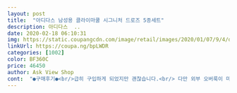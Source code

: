 ```yaml
---
layout: post 
title:  "아디다스 남성용 클라이마쿨 시그니처 드로즈 5종세트" 
description: 아디다스  ..
date: 2020-02-18 06:10:31 
img: https://static.coupangcdn.com/image/retail/images/2020/01/07/9/4/d0374cdb-301e-40fc-bddc-f37fe392d7ab.jpg 
linkUrl: https://coupa.ng/bpLWDR 
categories: [1002] 
color: BF360C 
price: 46450 
author: Ask View Shop 
cont:  "●구매후기●<br/>급히 구입하게 되었지만 괜찮습니다.<br/> 다만 외부 오버룩이 마무리가 깔끔하지못해 진품여부를 생각하게 되네요~<br/>드로즈는좋은거사야댐.<br/> 전에 윌슨꺼 엉덩이사이에 처들어가서 많이움직이는직업인데 엉덩이사이 똥꼬 다쓸려서 10장 그냥 다버림.<br/> 완전하자품.<br/> 지금 산 아디다스드로즈 대만족.<br/> 정말잘삼.<br/> 일도 잘댐.<br/> 남이못보는곳이지만 내하체부터 좋은녀석이 감싸고있다는 느낌에 난 성공할것임.<br/> 암튼 강추.<br/> 특히 저 빨간녀석입을때 몸속깊은곳에서 고요한 정열이 느껴짐<br/>색감도 예쁘고, 착용감도 좋고, 핏이 예쁘고, 편하고 통풍도 잘되는 재질인것 같아 마음에 듭니다.<br/> 이 정도 퀄리티에 가격이면 아주 만족하며, 유사제품 더 구매하고 싶은 의향이 있습니다.<br/><br/>" 
---
```


